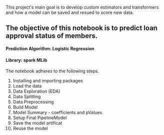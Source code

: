 This project's main goal is to develop custom estimators and transformers and how a model can be saved and resued to score new data.

## The objective of this notebook is to predict loan approval status of members.
#### **Prediction Algorithm**: Logistic Regression
#### **Library**: spark MLib

The notebook adheres to the following steps.
1. Installing and importing packages
2. Load the data
3. Data Exploration (EDA)
4. Data Splitting
5. Data Preprocessing
6. Build Model
7. Model Summary - coefficients and pValues
8. Setup Final PipelineModel
9. Save the model artificat
10. Reuse the model